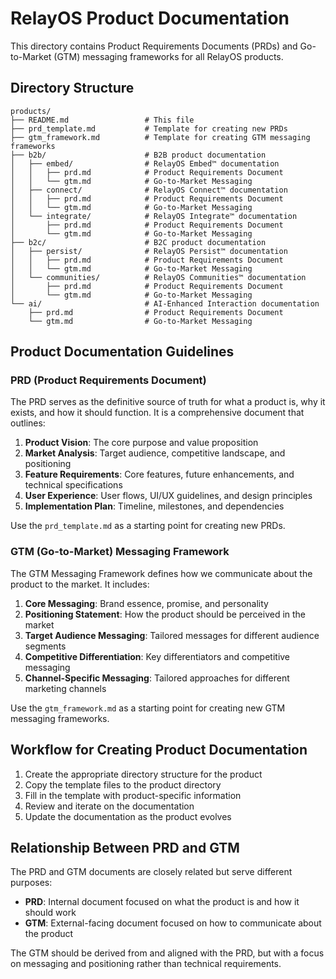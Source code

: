 # RelayOS Product Documentation

This directory contains Product Requirements Documents (PRDs) and Go-to-Market (GTM) messaging frameworks for all RelayOS products.

## Directory Structure

```
products/
├── README.md                 # This file
├── prd_template.md           # Template for creating new PRDs
├── gtm_framework.md          # Template for creating GTM messaging frameworks
├── b2b/                      # B2B product documentation
│   ├── embed/                # RelayOS Embed™ documentation
│   │   ├── prd.md            # Product Requirements Document
│   │   └── gtm.md            # Go-to-Market Messaging
│   ├── connect/              # RelayOS Connect™ documentation
│   │   ├── prd.md            # Product Requirements Document
│   │   └── gtm.md            # Go-to-Market Messaging
│   └── integrate/            # RelayOS Integrate™ documentation
│       ├── prd.md            # Product Requirements Document
│       └── gtm.md            # Go-to-Market Messaging
├── b2c/                      # B2C product documentation
│   ├── persist/              # RelayOS Persist™ documentation
│   │   ├── prd.md            # Product Requirements Document
│   │   └── gtm.md            # Go-to-Market Messaging
│   └── communities/          # RelayOS Communities™ documentation
│       ├── prd.md            # Product Requirements Document
│       └── gtm.md            # Go-to-Market Messaging
└── ai/                       # AI-Enhanced Interaction documentation
    ├── prd.md                # Product Requirements Document
    └── gtm.md                # Go-to-Market Messaging
```

## Product Documentation Guidelines

### PRD (Product Requirements Document)

The PRD serves as the definitive source of truth for what a product is, why it exists, and how it should function. It is a comprehensive document that outlines:

1. **Product Vision**: The core purpose and value proposition
2. **Market Analysis**: Target audience, competitive landscape, and positioning
3. **Feature Requirements**: Core features, future enhancements, and technical specifications
4. **User Experience**: User flows, UI/UX guidelines, and design principles
5. **Implementation Plan**: Timeline, milestones, and dependencies

Use the `prd_template.md` as a starting point for creating new PRDs.

### GTM (Go-to-Market) Messaging Framework

The GTM Messaging Framework defines how we communicate about the product to the market. It includes:

1. **Core Messaging**: Brand essence, promise, and personality
2. **Positioning Statement**: How the product should be perceived in the market
3. **Target Audience Messaging**: Tailored messages for different audience segments
4. **Competitive Differentiation**: Key differentiators and competitive messaging
5. **Channel-Specific Messaging**: Tailored approaches for different marketing channels

Use the `gtm_framework.md` as a starting point for creating new GTM messaging frameworks.

## Workflow for Creating Product Documentation

1. Create the appropriate directory structure for the product
2. Copy the template files to the product directory
3. Fill in the template with product-specific information
4. Review and iterate on the documentation
5. Update the documentation as the product evolves

## Relationship Between PRD and GTM

The PRD and GTM documents are closely related but serve different purposes:

- **PRD**: Internal document focused on what the product is and how it should work
- **GTM**: External-facing document focused on how to communicate about the product

The GTM should be derived from and aligned with the PRD, but with a focus on messaging and positioning rather than technical requirements.
